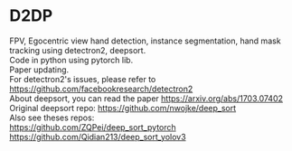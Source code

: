 # D2DP
FPV, Egocentric view hand detection, instance segmentation, hand mask tracking using detectron2, deepsort. \
Code in python using pytorch lib. \
Paper updating. \
For detectron2's issues, please refer to https://github.com/facebookresearch/detectron2 \
About deepsort, you can read the paper https://arxiv.org/abs/1703.07402 \
Original deepsort repo: https://github.com/nwojke/deep_sort \
Also see theses repos: \
https://github.com/ZQPei/deep_sort_pytorch \
https://github.com/Qidian213/deep_sort_yolov3
